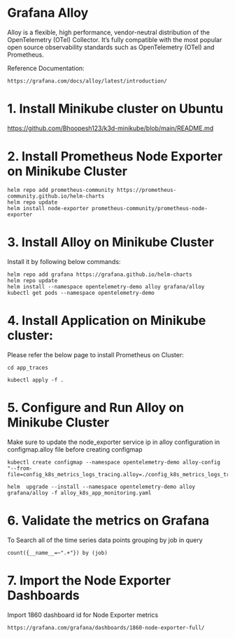 # Grafana Alloy  
Alloy is a flexible, high performance, vendor-neutral distribution of the OpenTelemetry (OTel) Collector. It’s fully compatible with the most popular open source observability standards such as OpenTelemetry (OTel) and Prometheus.

Reference Documentation:  

    https://grafana.com/docs/alloy/latest/introduction/

# 1. Install Minikube cluster on Ubuntu

https://github.com/Bhoopesh123/k3d-minikube/blob/main/README.md

# 2. Install Prometheus Node Exporter on Minikube Cluster

    helm repo add prometheus-community https://prometheus-community.github.io/helm-charts
    helm repo update
    helm install node-exporter prometheus-community/prometheus-node-exporter

# 3. Install Alloy on Minikube Cluster 

Install it by following below commands:  

    helm repo add grafana https://grafana.github.io/helm-charts
    helm repo update
    helm install --namespace opentelemetry-demo alloy grafana/alloy
    kubectl get pods --namespace opentelemetry-demo

# 4. Install Application on Minikube cluster:    
Please refer the below page to install Prometheus on Cluster: 

    cd app_traces 
    
    kubectl apply -f .

# 5. Configure and Run Alloy on Minikube Cluster

Make sure to update the node_exporter service ip in alloy configuration in configmap.alloy file before creating configmap

    kubectl create configmap --namespace opentelemetry-demo alloy-config "--from-file=config_k8s_metrics_logs_tracing.alloy=./config_k8s_metrics_logs_tracing.alloy"

    helm  upgrade --install --namespace opentelemetry-demo alloy grafana/alloy -f alloy_k8s_app_monitoring.yaml

# 6. Validate the metrics on Grafana

To Search all of the time series data points grouping by job  in query  

    count({__name__=~".+"}) by (job)

# 7. Import the Node Exporter Dashboards

Import 1860 dashboard id for Node Exporter metrics  

    https://grafana.com/grafana/dashboards/1860-node-exporter-full/